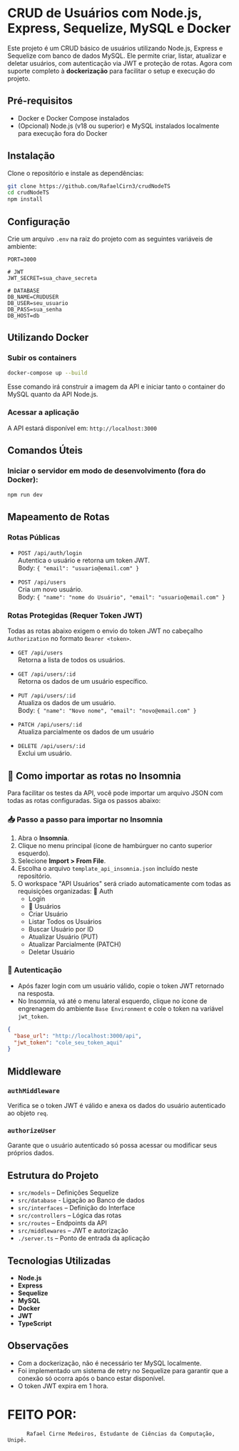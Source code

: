 
# CRUD de Usuários com Node.js, Express, Sequelize, MySQL e Docker

Este projeto é um CRUD básico de usuários utilizando Node.js, Express e Sequelize com banco de dados MySQL. Ele permite criar, listar, atualizar e deletar usuários, com autenticação via JWT e proteção de rotas. Agora com suporte completo à **dockerização** para facilitar o setup e execução do projeto.

## Pré-requisitos

- Docker e Docker Compose instalados
- (Opcional) Node.js (v18 ou superior) e MySQL instalados localmente para execução fora do Docker

## Instalação

Clone o repositório e instale as dependências:

```bash
git clone https://github.com/RafaelCirn3/crudNodeTS
cd crudNodeTS
npm install
```

## Configuração

Crie um arquivo `.env` na raiz do projeto com as seguintes variáveis de ambiente:

```env
PORT=3000

# JWT
JWT_SECRET=sua_chave_secreta

# DATABASE
DB_NAME=CRUDUSER
DB_USER=seu_usuario
DB_PASS=sua_senha
DB_HOST=db
```


## Utilizando Docker

### Subir os containers

```bash
docker-compose up --build
```

Esse comando irá construir a imagem da API e iniciar tanto o container do MySQL quanto da API Node.js.

### Acessar a aplicação

A API estará disponível em: `http://localhost:3000`

## Comandos Úteis

### Iniciar o servidor em modo de desenvolvimento (fora do Docker):

```bash
npm run dev
```

## Mapeamento de Rotas

### Rotas Públicas

- `POST /api/auth/login`  
  Autentica o usuário e retorna um token JWT.  
  Body: `{ "email": "usuario@email.com" }`

- `POST /api/users`  
  Cria um novo usuário.  
  Body: `{ "name": "nome do Usuário", "email": "usuario@email.com" }`

### Rotas Protegidas (Requer Token JWT)

Todas as rotas abaixo exigem o envio do token JWT no cabeçalho `Authorization` no formato `Bearer <token>`.

- `GET /api/users`  
  Retorna a lista de todos os usuários.

- `GET /api/users/:id`  
  Retorna os dados de um usuário específico.

- `PUT /api/users/:id`  
  Atualiza os dados de um usuário.  
  Body: `{ "name": "Novo nome", "email": "novo@email.com" }`

- `PATCH /api/users/:id`  
  Atualiza parcialmente os dados de um usuário

- `DELETE /api/users/:id`  
  Exclui um usuário.

## 🧪 Como importar as rotas no Insomnia

Para facilitar os testes da API, você pode importar um arquivo JSON com todas as rotas configuradas. Siga os passos abaixo:

### 📥 Passo a passo para importar no Insomnia

1. Abra o **Insomnia**.
2. Clique no menu principal (ícone de hambúrguer no canto superior esquerdo).
3. Selecione **Import > From File**.
4. Escolha o arquivo `template_api_insomnia.json` incluído neste repositório.
5. O workspace "API Usuários" será criado automaticamente com todas as requisições organizadas:
    📁 Auth
    - Login
    - 📁 Usuários
    - Criar Usuário
    - Listar Todos os Usuários
    - Buscar Usuário por ID
    - Atualizar Usuário (PUT)
    - Atualizar Parcialmente (PATCH)
    - Deletar Usuário

### 🔐 Autenticação

- Após fazer login com um usuário válido, copie o token JWT retornado na resposta.
- No Insomnia, vá até o menu lateral esquerdo, clique no ícone de engrenagem do ambiente `Base Environment` e cole o token na variável `jwt_token`.

```json
{
  "base_url": "http://localhost:3000/api",
  "jwt_token": "cole_seu_token_aqui"
}
```
## Middleware

### `authMiddleware`
Verifica se o token JWT é válido e anexa os dados do usuário autenticado ao objeto `req`.

### `authorizeUser`
Garante que o usuário autenticado só possa acessar ou modificar seus próprios dados.

## Estrutura do Projeto

- `src/models` – Definições Sequelize
- `src/database` - Ligação ao Banco de dados
- `src/interfaces` – Definição do Interface
- `src/controllers` – Lógica das rotas
- `src/routes` – Endpoints da API
- `src/middlewares` – JWT e autorização
- `./server.ts` – Ponto de entrada da aplicação

## Tecnologias Utilizadas

- **Node.js**
- **Express**
- **Sequelize**
- **MySQL**
- **Docker**
- **JWT**
- **TypeScript**

## Observações

- Com a dockerização, não é necessário ter MySQL localmente.
- Foi implementado um sistema de retry no Sequelize para garantir que a conexão só ocorra após o banco estar disponível.
- O token JWT expira em 1 hora.

# FEITO POR:
```
      Rafael Cirne Medeiros, Estudante de Ciências da Computação, Unipê.
```